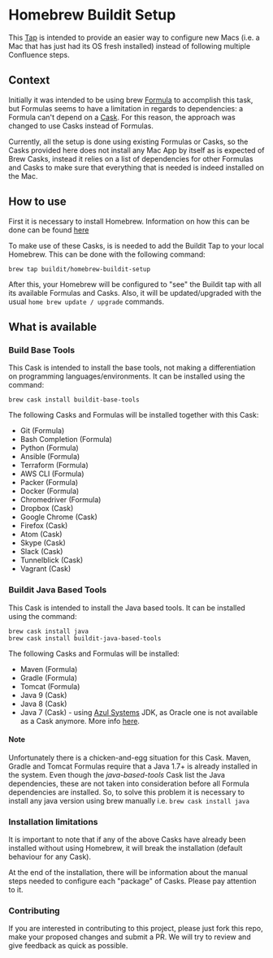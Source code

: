 # Homebrew Buildit Setup

This [Tap](https://github.com/Homebrew/brew/blob/master/docs/How-to-Create-and-Maintain-a-Tap.md) 
is intended to provide an easier way to configure new Macs (i.e. a Mac that has just had its OS fresh installed) 
instead of following multiple Confluence steps.


## Context 

Initially it was intended to be using brew [Formula](https://github.com/Homebrew/brew/blob/master/docs/Formula-Cookbook.md) 
to accomplish this task, but Formulas seems to have a limitation in regards to dependencies: 
a Formula can't depend on a [Cask](https://github.com/caskroom/homebrew-cask/blob/master/USAGE.md).
For this reason, the approach was changed to use Casks instead of Formulas. 

Currently, all the setup is done using existing Formulas or Casks, so the Casks provided here does not install
any Mac App by itself as is expected of Brew Casks, instead it relies on a list of dependencies
for other Formulas and Casks to make sure that everything that is needed is indeed installed on the Mac.

## How to use

First it is necessary to install Homebrew. Information on how this can be done can be found [here](https://brew.sh/)

To make use of these Casks, is is needed to add the Buildit Tap to your local Homebrew.
This can be done with the following command:

```
brew tap buildit/homebrew-buildit-setup
```

After this, your Homebrew will be configured to "see" the Buildit tap with all its available Formulas and Casks.
Also, it will be updated/upgraded with the usual ``home brew update / upgrade`` commands.

## What is available

### Build Base Tools

This Cask is intended to install the base tools, not making a differentiation on programming
languages/environments. It can be installed using the command: 
```
brew cask install buildit-base-tools
```

The following Casks and Formulas will be installed together with this Cask:

* Git (Formula)
* Bash Completion (Formula)
* Python (Formula)
* Ansible (Formula)
* Terraform (Formula)
* AWS CLI (Formula)
* Packer (Formula)
* Docker (Formula)
* Chromedriver (Formula)
* Dropbox (Cask)
* Google Chrome (Cask)
* Firefox (Cask)
* Atom (Cask)
* Skype (Cask)
* Slack (Cask)
* Tunnelblick (Cask)
* Vagrant (Cask)

### Buildit Java Based Tools

This Cask is intended to install the Java based tools. It can be installed using the command:

```
brew cask install java
brew cask install buildit-java-based-tools
```

The following Casks and Formulas will be installed:

* Maven (Formula)
* Gradle (Formula)
* Tomcat (Formula)
* Java 9 (Cask)
* Java 8 (Cask)
* Java 7 (Cask) - using [Azul Systems](https://www.azul.com/downloads/zulu/) JDK, as Oracle one is not available as a Cask anymore. 
More info [here](https://github.com/caskroom/homebrew-versions/pull/3914).

#### Note

Unfortunately there is a chicken-and-egg situation for this Cask. 
Maven, Gradle and Tomcat Formulas require that a Java 1.7+ is already installed in the system. Even though the *java-based-tools* Cask list the Java dependencies,
these are not taken into consideration before all Formula dependencies are installed. 
So, to solve this problem it is necessary to install any java version using brew manually i.e. ``brew cask install java``

### Installation limitations

It is important to note that if any of the above Casks have already been installed without using
Homebrew, it will break the installation (default behaviour for any Cask).

At the end of the installation, there will be information about the manual steps needed to configure
each "package" of Casks. Please pay attention to it.

### Contributing

If you are interested in contributing to this project, please just fork this repo, make your proposed changes and submit a PR.
We will try to review and give feedback as quick as possible.